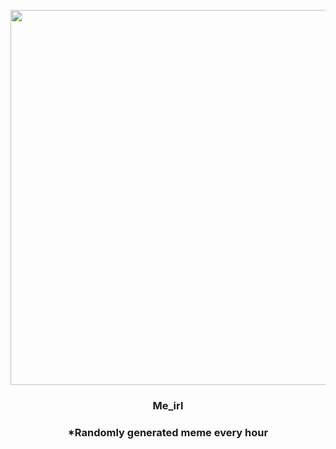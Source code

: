 <p align="center">
        <img src="https://i.redd.it/1it59w9iew091.jpg" width="600" height="600">
        </p>
        <h3 align="center">Me_irl</h3>
        <h3 align="center">*Randomly generated meme every hour</h3>
    